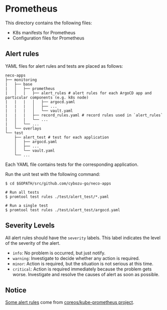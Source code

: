 Prometheus
==========

This directory contains the following files:
- K8s manifests for Prometheus
- Configuration files for Prometheus

Alert rules
-----------

YAML files for alert rules and tests are placed as follows:

```console
neco-apps
├── monitoring
|   ├── base
|   │   ├── prometheus
|   │   |   ├── alert_rules # alert rules for each ArgoCD app and particular components (e.g. k8s node)
|   |   |   │   ├── argocd.yaml
|   |   |   │   ├── ...
|   |   |   │   └── vault.yaml
|   |   |   ├── record_rules.yaml # record rules used in `alert_rules`
|   │   |   └── ...
|   │   └── ...
|   └── overlays
└── test
    ├── alert_test # test for each application
    │   ├── argocd.yaml
    │   ├── ...
    │   └── vault.yaml
    └── ...
```

Each YAML file contains tests for the corresponding application.

Run the unit test with the following command:

```console
$ cd $GOPATH/src/github.com/cybozu-go/neco-apps

# Run all tests
$ promtool test rules ./test/alert_test/*.yaml

# Run a single test
$ promtool test rules ./test/alert_test/argocd.yaml
```

Severity Levels
---------------

All alert rules should have the `severity` labels. This label indicates the level of the severity of the alert.

- `info`: No problem is occurred, but just notify.
- `warning`: Investigate to decide whether any action is required.
- `minor`: Action is required, but the situation is not serious at this time.
- `critical`: Action is required immediately because the problem gets worse. Investigate and resolve the causes of alert as soon as possible.

Notice
------

[Some alert rules](./alert_rules/kubernetes.yaml) come from [coreos/kube-prometheus project](https://github.com/coreos/kube-prometheus).
